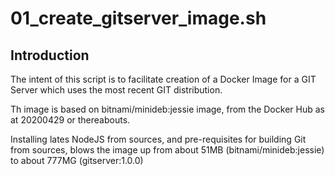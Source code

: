 # 01_create_gitserver_image.sh

## Introduction

The intent of this script is to facilitate creation of a Docker Image for a GIT Server which uses the most recent GIT distribution.

Th image is based on bitnami/minideb:jessie image, from the Docker Hub as at 20200429 or thereabouts.

Installing lates NodeJS from sources, and pre-requisites for building Git from sources, blows the image up from about 51MB (bitnami/minideb:jessie) to about 777MG (gitserver:1.0.0)
